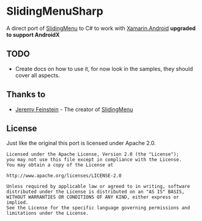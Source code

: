 SlidingMenuSharp
================

A direct port of [SlidingMenu](https://github.com/jfeinstein10/SlidingMenu) to C# to work with [Xamarin.Android](http://xamarin.com/monoforandroid) **upgraded to support AndroidX**

TODO
----
* Create docs on how to use it, for now look in the samples, they should cover all aspects.

Thanks to
---------
* [Jeremy Feinstein](https://github.com/jfeinstein10) - The creator of [SlidingMenu](https://github.com/jfeinstein10/SlidingMenu)

License
-------
Just like the original this port is licensed under Apache 2.0.
    
    Licensed under the Apache License, Version 2.0 (the "License");
    you may not use this file except in compliance with the License.
    You may obtain a copy of the License at
    
    http://www.apache.org/licenses/LICENSE-2.0
    
    Unless required by applicable law or agreed to in writing, software
    distributed under the License is distributed on an "AS IS" BASIS,
    WITHOUT WARRANTIES OR CONDITIONS OF ANY KIND, either express or implied.
    See the License for the specific language governing permissions and
    limitations under the License.
